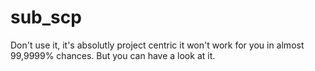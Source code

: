 sub_scp
=======

Don't use it, it's absolutly project centric it won't work for you in almost 99,9999% chances. But you can have a look at it.